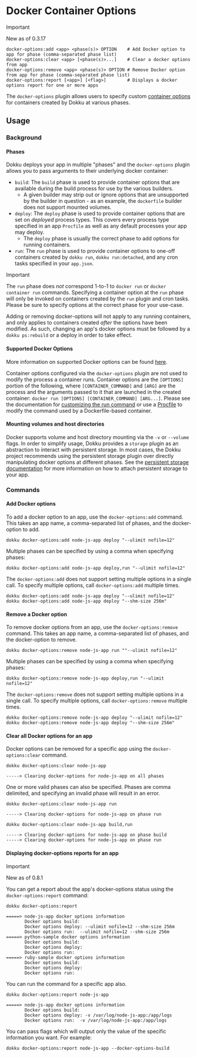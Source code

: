 # Docker Container Options

> [!IMPORTANT]
> New as of 0.3.17

```
docker-options:add <app> <phase(s)> OPTION    # Add Docker option to app for phase (comma-separated phase list)
docker-options:clear <app> [<phase(s)>...]    # Clear a docker options from app
docker-options:remove <app> <phase(s)> OPTION # Remove Docker option from app for phase (comma-separated phase list)
docker-options:report [<app>] [<flag>]        # Displays a docker options report for one or more apps
```

The `docker-options` plugin allows users to specify custom [container options](https://docs.docker.com/engine/reference/run/) for containers created by Dokku at various phases.

## Usage

### Background

#### Phases

Dokku deploys your app in multiple "phases" and the `docker-options` plugin allows you to pass arguments to their underlying docker container:

- `build`: The `build` phase is used to provide container options that are available during the build process for use by the various builders.
    - A given builder may strip out or ignore options that are unsupported by the builder in question - as an example, the `dockerfile` builder does not support mounted volumes.
- `deploy`: The `deploy` phase is used to provide container options that are set on _deployed_ process types. This covers every process type specified in an app `Procfile` as well as any default processes your app may deploy.
    - The `deploy` phase is usually the correct phase to add options for running containers.
- `run`: The `run` phase is used to provide container options to one-off containers created by `dokku run`, `dokku run:detached`, and any cron tasks specified in your `app.json`.

> [!IMPORTANT]
> The `run` phase does _not_ correspond 1-to-1 to `docker run` or `docker container run` commands. Specifying a container option at the `run` phase will only be invoked on containers created by the `run` plugin and cron tasks. Please be sure to specify options at the correct phase for your use-case.

Adding or removing docker-options will not apply to any running containers, and only applies to containers created _after_ the options have been modified. As such, changing an app's docker options must be followed by a `dokku ps:rebuild` or a deploy in order to take effect.

#### Supported Docker Options

More information on supported Docker options can be found [here](https://docs.docker.com/engine/reference/commandline/run/).

Container options configured via the `docker-options` plugin are not used to modify the process a container runs. Container options are the `[OPTIONS]` portion of the following, where `[CONTAINER_COMMAND]` and `[ARG]` are the process and the arguments passed to it that are launched in the created container: `docker run [OPTIONS] [CONTAINER_COMMAND] [ARG...]`. Please see the documentation for [customizing the run command](/docs/deployment/builders/dockerfiles.md#customizing-the-run-command) or use a [Procfile](/docs/deployment/builders/dockerfiles.md#procfiles-and-multiple-processes) to modify the command used by a Dockerfile-based container.

#### Mounting volumes and host directories

Docker supports volume and host directory mounting via the `-v` or `--volume` flags. In order to simplify usage, Dokku provides a `storage` plugin as an abstraction to interact with persistent storage. In most cases, the Dokku project recommends using the persistent storage plugin over directly manipulating docker options at different phases. See the [persistent storage documentation](/docs/advanced-usage/persistent-storage.md) for more information on how to attach persistent storage to your app.

### Commands

#### Add Docker options

To add a docker option to an app, use the `docker-options:add` command. This takes an app name, a comma-separated list of phases, and the docker-option to add.

```shell
dokku docker-options:add node-js-app deploy "--ulimit nofile=12"
```

Multiple phases can be specified by using a comma when specifying phases:

```shell
dokku docker-options:add node-js-app deploy,run "--ulimit nofile=12"
```

The `docker-options:add` does not support setting multiple options in a single call. To specify multiple options, call `docker-options:add` multiple times.

```shell
dokku docker-options:add node-js-app deploy "--ulimit nofile=12"
dokku docker-options:add node-js-app deploy "--shm-size 256m"
```

#### Remove a Docker option

To remove docker options from an app, use the `docker-options:remove` command. This takes an app name, a comma-separated list of phases, and the docker-option to remove.

```shell
dokku docker-options:remove node-js-app run ""--ulimit nofile=12"
```

Multiple phases can be specified by using a comma when specifying phases:

```shell
dokku docker-options:remove node-js-app deploy,run "--ulimit nofile=12"
```

The `docker-options:remove` does not support setting multiple options in a single call. To specify multiple options, call `docker-options:remove` multiple times.

```shell
dokku docker-options:remove node-js-app deploy "--ulimit nofile=12"
dokku docker-options:remove node-js-app deploy "--shm-size 256m"
```

#### Clear all Docker options for an app

Docker options can be removed for a specific app using the `docker-options:clear` command.

```shell
dokku docker-options:clear node-js-app
```

```
-----> Clearing docker-options for node-js-app on all phases
```

One or more valid phases can also be specified. Phases are comma delimited, and specifying an invalid phase will result in an error.

```shell
dokku docker-options:clear node-js-app run
```

```
-----> Clearing docker-options for node-js-app on phase run
```

```shell
dokku docker-options:clear node-js-app build,run
```

```
-----> Clearing docker-options for node-js-app on phase build
-----> Clearing docker-options for node-js-app on phase run
```

#### Displaying docker-options reports for an app

> [!IMPORTANT]
> New as of 0.8.1

You can get a report about the app's docker-options status using the `docker-options:report` command:

```shell
dokku docker-options:report
```

```
=====> node-js-app docker options information
       Docker options build:
       Docker options deploy: --ulimit nofile=12 --shm-size 256m
       Docker options run:  --ulimit nofile=12 --shm-size 256m
=====> python-sample docker options information
       Docker options build:
       Docker options deploy:
       Docker options run:
=====> ruby-sample docker options information
       Docker options build:
       Docker options deploy:
       Docker options run:
```

You can run the command for a specific app also.

```shell
dokku docker-options:report node-js-app
```

```
=====> node-js-app docker options information
       Docker options build:
       Docker options deploy: -v /var/log/node-js-app:/app/logs
       Docker options run:  -v /var/log/node-js-app:/app/logs
```

You can pass flags which will output only the value of the specific information you want. For example:

```shell
dokku docker-options:report node-js-app --docker-options-build
```
